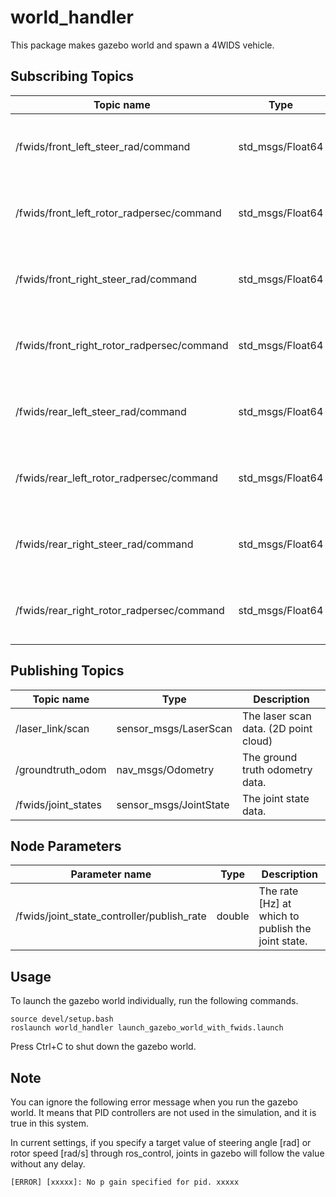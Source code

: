 # world_handler
This package makes gazebo world and spawn a 4WIDS vehicle.


## Subscribing Topics

| Topic name      | Type                 | Description                                                  |
| --------------- | -------------------- | ------------------------------------------------------------ |
| /fwids/front_left_steer_rad/command | std_msgs/Float64 | The target steering angle [rad] of the front left wheel. |
| /fwids/front_left_rotor_radpersec/command | std_msgs/Float64 | The target rotor speed [rad/s] of the front left wheel. |
| /fwids/front_right_steer_rad/command | std_msgs/Float64 | The target steering angle [rad] of the front right wheel. |
| /fwids/front_right_rotor_radpersec/command | std_msgs/Float64 | The target rotor speed [rad/s] of the front right wheel. |
| /fwids/rear_left_steer_rad/command | std_msgs/Float64 | The target steering angle [rad] of the rear left wheel. |
| /fwids/rear_left_rotor_radpersec/command | std_msgs/Float64 | The target rotor speed [rad/s] of the rear left wheel. |
| /fwids/rear_right_steer_rad/command | std_msgs/Float64 | The target steering angle [rad] of the rear right wheel. |
| /fwids/rear_right_rotor_radpersec/command | std_msgs/Float64 | The target rotor speed [rad/s] of the rear right wheel. |


## Publishing Topics

| Topic name      | Type              | Description                                                  |
| --------------- | ----------------- | ------------------------------------------------------------ |
| /laser_link/scan | sensor_msgs/LaserScan | The laser scan data. (2D point cloud) |
| /groundtruth_odom | nav_msgs/Odometry | The ground truth odometry data. |
| /fwids/joint_states | sensor_msgs/JointState | The joint state data. |


## Node Parameters
| Parameter name               | Type   | Description                                                  |
| ---------------------------- | ------ | ------------------------------------------------------------ |
| /fwids/joint_state_controller/publish_rate | double | The rate [Hz] at which to publish the joint state. |


## Usage
To launch the gazebo world individually, run the following commands.
```
source devel/setup.bash
roslaunch world_handler launch_gazebo_world_with_fwids.launch
```

Press Ctrl+C to shut down the gazebo world.


## Note
You can ignore the following error message when you run the gazebo world.
It means that PID controllers are not used in the simulation, and it is true in this system.

In current settings, if you specify a target value of steering angle [rad] or rotor speed [rad/s] through ros_control, 
joints in gazebo will follow the value without any delay.
```
[ERROR] [xxxxx]: No p gain specified for pid. xxxxx
```

